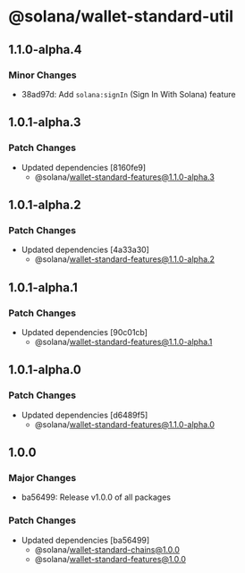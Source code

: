 # @solana/wallet-standard-util

## 1.1.0-alpha.4

### Minor Changes

-   38ad97d: Add `solana:signIn` (Sign In With Solana) feature

## 1.0.1-alpha.3

### Patch Changes

-   Updated dependencies [8160fe9]
    -   @solana/wallet-standard-features@1.1.0-alpha.3

## 1.0.1-alpha.2

### Patch Changes

-   Updated dependencies [4a33a30]
    -   @solana/wallet-standard-features@1.1.0-alpha.2

## 1.0.1-alpha.1

### Patch Changes

-   Updated dependencies [90c01cb]
    -   @solana/wallet-standard-features@1.1.0-alpha.1

## 1.0.1-alpha.0

### Patch Changes

-   Updated dependencies [d6489f5]
    -   @solana/wallet-standard-features@1.1.0-alpha.0

## 1.0.0

### Major Changes

-   ba56499: Release v1.0.0 of all packages

### Patch Changes

-   Updated dependencies [ba56499]
    -   @solana/wallet-standard-chains@1.0.0
    -   @solana/wallet-standard-features@1.0.0
